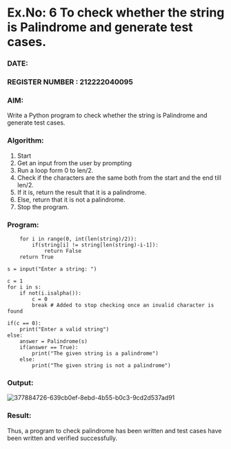 # Ex.No: 6 To check whether the string is Palindrome and generate test cases.

### DATE:                                                                            
### REGISTER NUMBER : 212222040095
### AIM: 
Write a Python program to check whether the string is Palindrome and generate test cases. 
### Algorithm:
1. Start
2. Get an input from the user by prompting 
3. Run a loop form 0 to len/2.
4. Check if the characters are the same both from the start and the end till len/2. 
5. If it is, return the result that it is a palindrome.
6. Else, return that it is not a palindrome. 
7. Stop the program.
### Program:
```
    for i in range(0, int(len(string)/2)): 
        if(string[i] != string[len(string)-i-1]): 
            return False 
    return True 

s = input("Enter a string: ") 

c = 1 
for i in s: 
    if not(i.isalpha()): 
        c = 0 
        break # Added to stop checking once an invalid character is found

if(c == 0): 
    print("Enter a valid string") 
else:
    answer = Palindrome(s)
    if(answer == True): 
        print("The given string is a palindrome") 
    else: 
        print("The given string is not a palindrome")
```
### Output:
![377884726-639cb0ef-8ebd-4b55-b0c3-9cd2d537ad91](https://github.com/user-attachments/assets/a84724f1-2321-40e9-8160-48425ef278c6)

### Result:
Thus, a program to check palindrome has been written and test cases have been written and verified successfully.
